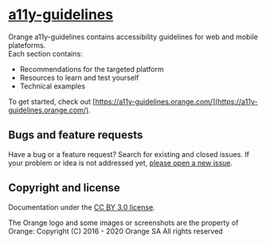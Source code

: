 # [a11y-guidelines](https://a11y-guidelines.orange.com)

Orange a11y-guidelines contains accessibility guidelines for web and mobile plateforms.  
Each section contains:
- Recommendations for the targeted platform
- Resources to learn and test yourself
- Technical examples

To get started, check out [https://a11y-guidelines.orange.com/](https://a11y-guidelines.orange.com/).  

## Bugs and feature requests

Have a bug or a feature request? Search for existing and closed issues. If your problem or idea is not addressed yet, [please open a new issue](https://github.com/Orange-OpenSource/a11y-guidelines/issues/new).

## Copyright and license

Documentation under the [CC BY 3.0 license](https://github.com/Orange-OpenSource/a11y-guidelines/blob/master/LICENSE).  

The Orange logo and some images or screenshots are the property of Orange:
Copyright (C) 2016 - 2020 Orange SA All rights reserved
